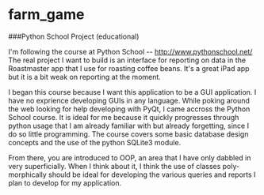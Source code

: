 farm_game
=========

###Python School Project (educational)

I'm following the course at Python School -- http://www.pythonschool.net/
The real project I want to build is an interface for reporting on data in
the Roastmaster app that I use for roasting coffee beans. It's a great
iPad app but it is a bit weak on reporting at the moment.

I began this course because I want this application to be a GUI application.
I have no exprience developing GUIs in any language. While poking around the
web looking for help developing with PyQt, I came accross the Python School
course. It is ideal for me because it quickly progresses through python
usage that I am already familiar with but already forgetting, since I do so
little programming. The course covers some basic database design concepts and
the use of the python SQLite3 module.

From there, you are introduced to OOP, an area that I have only dabbled in
very superficially. When I think about it, I think the use of classes poly-
morphically should be ideal for developing the various queries and reports
I plan to develop for my application.



